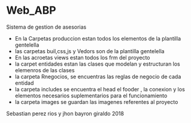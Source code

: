 # Web_ABP
Sistema de gestion de asesorias

- En la Carpetas produccion estan todos los elementos de la plantilla gentelella
- las carpetas buil,css,js y Vedors son de la plantilla gentelella
- En las acroetas views estan todos los frm del proyecto 
- la carpet entidades estan las clases que modelan y estructuran los elemenros de las clases 
- la carpeta Rnegocios, se encuentras las reglas de negocio  de cada entidad 
- la carpeta includes se encuentra el head el fooder , la conexion y los elementos necesarios suplementarios para el funcionamiento 
- la carpeta images se guardan las imagenes referentes al proyecto 

Sebastian perez rios y jhon bayron giraldo 2018

